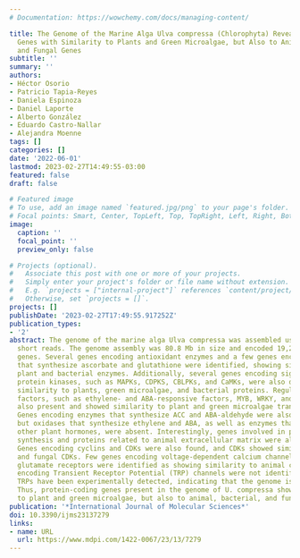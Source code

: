 ```yaml
---
# Documentation: https://wowchemy.com/docs/managing-content/

title: The Genome of the Marine Alga Ulva compressa (Chlorophyta) Reveals Protein-Coding
  Genes with Similarity to Plants and Green Microalgae, but Also to Animal, Bacterial,
  and Fungal Genes
subtitle: ''
summary: ''
authors:
- Héctor Osorio
- Patricio Tapia-Reyes
- Daniela Espinoza
- Daniel Laporte
- Alberto González
- Eduardo Castro-Nallar
- Alejandra Moenne
tags: []
categories: []
date: '2022-06-01'
lastmod: 2023-02-27T14:49:55-03:00
featured: false
draft: false

# Featured image
# To use, add an image named `featured.jpg/png` to your page's folder.
# Focal points: Smart, Center, TopLeft, Top, TopRight, Left, Right, BottomLeft, Bottom, BottomRight.
image:
  caption: ''
  focal_point: ''
  preview_only: false

# Projects (optional).
#   Associate this post with one or more of your projects.
#   Simply enter your project's folder or file name without extension.
#   E.g. `projects = ["internal-project"]` references `content/project/deep-learning/index.md`.
#   Otherwise, set `projects = []`.
projects: []
publishDate: '2023-02-27T17:49:55.917252Z'
publication_types:
- '2'
abstract: The genome of the marine alga Ulva compressa was assembled using long and
  short reads. The genome assembly was 80.8 Mb in size and encoded 19,207 protein-coding
  genes. Several genes encoding antioxidant enzymes and a few genes encoding enzymes
  that synthesize ascorbate and glutathione were identified, showing similarity to
  plant and bacterial enzymes. Additionally, several genes encoding signal transduction
  protein kinases, such as MAPKs, CDPKS, CBLPKs, and CaMKs, were also detected, showing
  similarity to plants, green microalgae, and bacterial proteins. Regulatory transcription
  factors, such as ethylene- and ABA-responsive factors, MYB, WRKY, and HSTF, were
  also present and showed similarity to plant and green microalgae transcription factors.
  Genes encoding enzymes that synthesize ACC and ABA-aldehyde were also identified,
  but oxidases that synthesize ethylene and ABA, as well as enzymes that synthesize
  other plant hormones, were absent. Interestingly, genes involved in plant cell wall
  synthesis and proteins related to animal extracellular matrix were also detected.
  Genes encoding cyclins and CDKs were also found, and CDKs showed similarity to animal
  and fungal CDKs. Few genes encoding voltage-dependent calcium channels and ionotropic
  glutamate receptors were identified as showing similarity to animal channels. Genes
  encoding Transient Receptor Potential (TRP) channels were not identified, even though
  TRPs have been experimentally detected, indicating that the genome is not yet complete.
  Thus, protein-coding genes present in the genome of U. compressa showed similarity
  to plant and green microalgae, but also to animal, bacterial, and fungal genes.
publication: '*International Journal of Molecular Sciences*'
doi: 10.3390/ijms23137279
links:
- name: URL
  url: https://www.mdpi.com/1422-0067/23/13/7279
---
```

